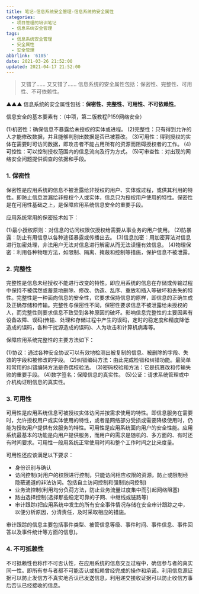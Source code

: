 ```yaml
---
title: 笔记-信息系统安全管理-信息系统的安全属性
categories:
  - 项目管理的培训笔记
  - 信息系统安全管理
tags:
  - 信息系统安全管理
  - 安全属性
  - 安全管理
abbrlink: '6105'
date: 2021-03-26 21:52:00
updated: 2021-04-17 21:52:00
---
```


> 又错了……
> 又又错了……
> 信息系统的安全属性包括：保密性、完整性、可用性、不可依赖性。

▲▲▲ 信息系统的安全属性包括：**保密性、完整性、可用性、不可依赖性**。

信息安全的基本要素有：（中项，第二版教程P159网络安全）

(1)机密性：确保信息不暴露给未授权的实体或进程。
(2)完整性：只有得到允许的人才能修改数据，并且能够判别出数据是否已被篡改。
(3)可用性：得到授权的实体在需要时可访问数据，即攻击者不能占用所有的资源而阻碍授权者的工作。
(4)可控性：可以控制授权范围内的信息流向及行为方式。
(5)可审查性：对出现的网络安全问题提供调查的依据和手段。

<!-- more -->

### 1. 保密性

保密性是应用系统的信息不被泄露给非授权的用户、实体或过程，或供其利用的特性。即防止信息泄漏给非授权个人或实体，信息只为授权用户使用的特性。保密性是在可用性基础之上，是保障应用系统信息安全的重要手段。

应用系统常用的保密技术如下：

(1)最小授权原则：对信息的访问权限仅授权给需要从事业务的用户使用。
(2)防暴露：防止有用信息以各种途径暴露或传播出去。
(3)信息加密：用加密算法对信息进行加密处理，非法用户无法对信息进行解密从而无法读懂有效信息。
(4)物理保密：利用各种物理方法，如限制、隔离、掩蔽和控制等措施，保护信息不被泄露。

### 2. 完整性

完整性是信息未经授权不能进行改变的特性。即应用系统的信息在存储或传输过程中保持不被偶然或蓄意地删除、修改、伪造、乱序、重放和插入等破坏和丢失的特性。完整性是一种面向信息的安全性，它要求保持信息的原样，即信息的正确生成及正确存储和传输。完整性与保密性不同，保密性要求信息不被泄露给未授权的人，而完整性则要求信息不致受到各种原因的破坏。影响信息完整性的主要因素有设备故障、误码(传输、处理和存储过程中产生的误码，定时的稳定度和精度降低造成的误码，各种干扰源造成的误码)、人为攻击和计算机病毒等。

保障应用系统完整性的主要方法如下：

(1)协议：通过各种安全协议可以有效地检测出被复制的信息、被删除的字段、失效的字段和被修改的字段。
(2)纠错编码方法：由此完成检错和纠错功能。最简单和常用的纠错编码方法是奇偶校验法。
(3)密码校验和方法：它是抗篡改和传输失败的重要手段。
(4)数字签名：保障信息的真实性。
(5)公证：请求系统管理或中介机构证明信息的真实性。

### 3. 可用性

可用性是应用系统信息可被授权实体访问并按需求使用的特性。即信息服务在需要时，允许授权用户或实体使用的特性，或者是网络部分受损或需要降级使用时，仍能为授权用户提供有效服务的特性。可用性是应用系统面向用户的安全性能。应用系统最基本的功能是向用户提供服务，而用户的需求是随机的、多方面的、有时还有时间要求。可用性一般用系统正常使用时间和整个工作时间之比来度量。

可用性还应该满足以下要求：

- 身份识别与确认
- 访问控制(对用户的权限进行控制，只能访问相应权限的资源，防止或限制经隐蔽通道的非法访问。包括自主访问控制和强制访问控制)
- 业务流控制(利用均分负荷方法，防止业务流量过度集中而引起网络阻塞)
- 路由选择控制(选择那些稳定可靠的子网、中继线或链路等)
- 审计跟踪(把应用系统中发生的所有安全事件情况存储在安全审计跟踪之中，以便分析原因，分清责任，及时采取相应的措施。

审计跟踪的信息主要包括事件类型、被管信息等级、事件时间、事件信息、事件回答以及事件统计等方面的信息)。

### 4. 不可抵赖性

不可抵赖性也称作不可否认性，在应用系统的信息交互过程中，确信参与者的真实同一性。即所有参与者都不可能否认或抵赖曾经完成的操作和承诺。利用信息源证据可以防止发信方不真实地否认已发送信息，利用递交接收证据可以防止收信方事后否认已经接收的信息。
